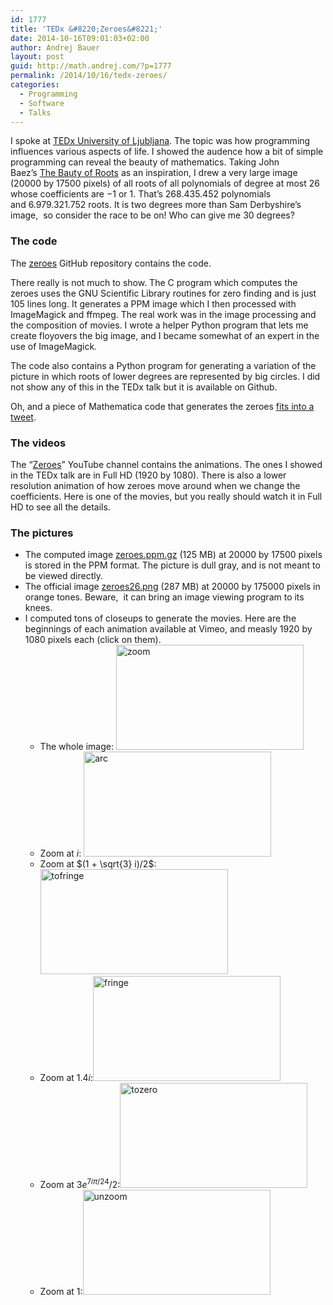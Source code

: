 ```yaml
---
id: 1777
title: 'TEDx &#8220;Zeroes&#8221;'
date: 2014-10-16T09:01:03+02:00
author: Andrej Bauer
layout: post
guid: http://math.andrej.com/?p=1777
permalink: /2014/10/16/tedx-zeroes/
categories:
  - Programming
  - Software
  - Talks
---
```

I spoke at [TEDx University of Ljubljana](http://tedxul.si). The topic was how programming influences various aspects of life. I showed the audence how a bit of simple programming can reveal the beauty of mathematics. Taking John Baez&#8217;s [The Bauty of Roots](http://www.math.ucr.edu/home/baez/roots/) as an inspiration, I drew a very large image (20000 by 17500 pixels) of all roots of all polynomials of degree at most 26 whose coefficients are $-1$ or $1$. That&#8217;s 268.435.452 polynomials and 6.979.321.752 roots. It is two degrees more than Sam Derbyshire&#8217;s image,  so consider the race to be on! Who can give me 30 degrees?

<!--more-->

### The code

The [zeroes](https://github.com/andrejbauer/zeroes) GitHub repository contains the code.

There really is not much to show. The C program which computes the zeroes uses the GNU Scientific Library routines for zero finding and is just 105 lines long. It generates a PPM image which I then processed with ImageMagick and ffmpeg. The real work was in the image processing and the composition of movies. I wrote a helper Python program that lets me create floyovers the big image, and I became somewhat of an expert in the use of ImageMagick.

The code also contains a Python program for generating a variation of the picture in which roots of lower degrees are represented by big circles. I did not show any of this in the TEDx talk but it is available on Github.

Oh, and a piece of Mathematica code that generates the zeroes [fits into a tweet](https://twitter.com/wolframtap/status/515526464650084352/).

### The videos

The &#8220;[Zeroes](https://www.youtube.com/playlist?list=PL-47DDuiZOMBk0_yOF75WtKqe75OrhCf5)&#8221; YouTube channel contains the animations. The ones I showed in the TEDx talk are in Full HD (1920 by 1080). There is also a lower resolution animation of how zeroes move around when we change the coefficients. Here is one of the movies, but you really should watch it in Full HD to see all the details.



### The pictures

  * The computed image [zeroes.ppm.gz](http://www.andrej.com/zeroes/zeroes26.ppm.gz) (125 MB) at 20000 by 17500 pixels is stored in the PPM format. The picture is dull gray, and is not meant to be viewed directly.
  * The official image [zeroes26.png](http://www.andrej.com/zeroes/zeroes26.png) (287 MB) at 20000 by 175000 pixels in orange tones. Beware,  it can bring an image viewing program to its knees.
  * I computed tons of closeups to generate the movies. Here are the beginnings of each animation available at Vimeo, and measly 1920 by 1080 pixels each (click on them). 
      * The whole image: [<img class="aligncenter size-medium wp-image-1783" alt="zoom" src="http://math.andrej.com/wp-content/uploads/2014/10/zoom1-300x168.png" width="300" height="168" srcset="http://math.andrej.com/wp-content/uploads/2014/10/zoom1-300x168.png 300w, http://math.andrej.com/wp-content/uploads/2014/10/zoom1-1024x576.png 1024w" sizes="(max-width: 300px) 100vw, 300px" />](http://math.andrej.com/wp-content/uploads/2014/10/zoom1.png)
      * Zoom at $i$: [<img class="aligncenter size-medium wp-image-1784" alt="arc" src="http://math.andrej.com/wp-content/uploads/2014/10/arc1-300x168.png" width="300" height="168" srcset="http://math.andrej.com/wp-content/uploads/2014/10/arc1-300x168.png 300w, http://math.andrej.com/wp-content/uploads/2014/10/arc1-1024x576.png 1024w" sizes="(max-width: 300px) 100vw, 300px" />](http://math.andrej.com/wp-content/uploads/2014/10/arc1.png)
      * Zoom at $(1 + \sqrt{3} i)/2$:[<img class="aligncenter size-medium wp-image-1785" alt="tofringe" src="http://math.andrej.com/wp-content/uploads/2014/10/tofringe1-300x168.png" width="300" height="168" srcset="http://math.andrej.com/wp-content/uploads/2014/10/tofringe1-300x168.png 300w, http://math.andrej.com/wp-content/uploads/2014/10/tofringe1-1024x576.png 1024w" sizes="(max-width: 300px) 100vw, 300px" />](http://math.andrej.com/wp-content/uploads/2014/10/tofringe1.png)
      * Zoom at $1.4 i$:[<img class="aligncenter size-medium wp-image-1779" alt="fringe" src="http://math.andrej.com/wp-content/uploads/2014/10/fringe-300x168.png" width="300" height="168" srcset="http://math.andrej.com/wp-content/uploads/2014/10/fringe-300x168.png 300w, http://math.andrej.com/wp-content/uploads/2014/10/fringe-1024x576.png 1024w" sizes="(max-width: 300px) 100vw, 300px" />](http://math.andrej.com/wp-content/uploads/2014/10/fringe.png)
      * Zoom at $3 e^{7 i \pi/24}/2$:[<img class="aligncenter size-medium wp-image-1786" alt="tozero" src="http://math.andrej.com/wp-content/uploads/2014/10/tozero1-300x168.png" width="300" height="168" srcset="http://math.andrej.com/wp-content/uploads/2014/10/tozero1-300x168.png 300w, http://math.andrej.com/wp-content/uploads/2014/10/tozero1-1024x576.png 1024w" sizes="(max-width: 300px) 100vw, 300px" />](http://math.andrej.com/wp-content/uploads/2014/10/tozero1.png)
      * Zoom at $1$:[<img class="aligncenter size-medium wp-image-1787" alt="unzoom" src="http://math.andrej.com/wp-content/uploads/2014/10/unzoom-300x168.png" width="300" height="168" srcset="http://math.andrej.com/wp-content/uploads/2014/10/unzoom-300x168.png 300w, http://math.andrej.com/wp-content/uploads/2014/10/unzoom-1024x576.png 1024w" sizes="(max-width: 300px) 100vw, 300px" />](http://math.andrej.com/wp-content/uploads/2014/10/unzoom.png)
